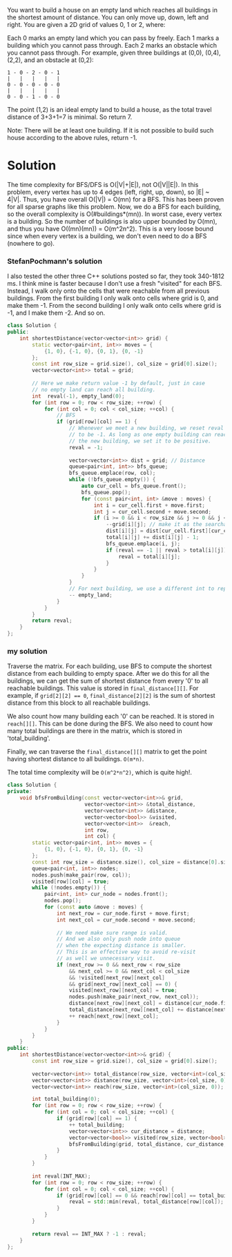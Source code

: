 You want to build a house on an empty land which reaches all buildings in the shortest amount of distance. You can only move up, down, left and right. You are given a 2D grid of values 0, 1 or 2, where:

Each 0 marks an empty land which you can pass by freely.
Each 1 marks a building which you cannot pass through.
Each 2 marks an obstacle which you cannot pass through.
For example, given three buildings at (0,0), (0,4), (2,2), and an obstacle at (0,2):

```
1 - 0 - 2 - 0 - 1
|   |   |   |   |
0 - 0 - 0 - 0 - 0
|   |   |   |   |
0 - 0 - 1 - 0 - 0
```

The point (1,2) is an ideal empty land to build a house, as the total travel distance of 3+3+1=7 is minimal. So return 7.

Note:
There will be at least one building. If it is not possible to build such house according to the above rules, return -1.

# Solution

 The time complexity for BFS/DFS is O(|V|+|E|), not O(|V||E|). In this problem, every vertex has up to 4 edges (left, right, up, down), so |E| ~ 4|V|. Thus, you have overall O(|V|) = O(mn) for a BFS. This has been proven for all sparse graphs like this problem. Now, we do a BFS for each building, so the overall complexity is O(#buildings*(mn)). In worst case, every vertex is a building. So the number of buildings is also upper bounded by O(mn), and thus you have O((mn)(mn)) = O(m^2n^2). This is a very loose bound since when every vertex is a building, we don't even need to do a BFS (nowhere to go).


###  StefanPochmann's solution

I also tested the other three C++ solutions posted so far, they took 340-1812 ms. I think mine is faster because I don't use a fresh "visited" for each BFS. Instead, I walk only onto the cells that were reachable from all previous buildings. From the first building I only walk onto cells where grid is 0, and make them -1. From the second building I only walk onto cells where grid is -1, and I make them -2. And so on.

```cpp
class Solution {
public:
    int shortestDistance(vector<vector<int>> grid) {
        static vector<pair<int, int>> moves = {
            {1, 0}, {-1, 0}, {0, 1}, {0, -1}  
        };
        const int row_size = grid.size(), col_size = grid[0].size();
        vector<vector<int>> total = grid;
        
        // Here we make return value -1 by default, just in case
        // no empty land can reach all building.
        int  reval(-1), empty_land(0);
        for (int row = 0; row < row_size; ++row) {
            for (int col = 0; col < col_size; ++col) {
                // BFS
                if (grid[row][col] == 1) {
                    // Whenever we meet a new building, we reset reval
                    // to be -1. As long as one empty building can reach
                    // the new building, we set it to be positive.
                    reval = -1;
                    
                    vector<vector<int>> dist = grid; // Distance
                    queue<pair<int, int>> bfs_queue;
                    bfs_queue.emplace(row, col);
                    while (!bfs_queue.empty()) {
                        auto cur_cell = bfs_queue.front();
                        bfs_queue.pop();
                        for (const pair<int, int> &move : moves) {
                            int i = cur_cell.first + move.first;
                            int j = cur_cell.second + move.second;
                            if (i >= 0 && i < row_size && j >= 0 && j < col_size && grid[i][j] == empty_land) {
                                --grid[i][j]; // make it as the searchable empty land for next BFS
                                dist[i][j] = dist[cur_cell.first][cur_cell.second] + 1;
                                total[i][j] += dist[i][j] - 1;
                                bfs_queue.emplace(i, j);
                                if (reval == -1 || reval > total[i][j]) {
                                    reval = total[i][j];
                                }
                            }
                        }
                    }
                    // For next building, we use a different int to represent empty land.
                    -- empty_land; 
                }
            }
        }
        return reval;
    }
};
```


### my solution

Traverse the matrix. For each building, use BFS to compute the shortest distance from each building to
empty space. After we do this for all the buildings, we can get the sum of shortest distance
from every '0' to all reachable buildings. This value is stored
in ```final_distance[][]```. For example, if ```grid[2][2] == 0```, ```final_distance[2][2]``` is the sum of shortest distance from this block to all reachable buildings.

We also count how many building each '0' can be reached. It is stored in ```reach[][]```. This can be done during the BFS. We also need to count how many total buildings are there in the matrix, which is stored in 'total_building'.

Finally, we can traverse the ```final_distance[][]``` matrix to get the point having shortest distance to all buildings. ```O(m*n)```.

The total time complexity will be ```O(m^2*n^2)```, which is quite high!. 

```cpp
class Solution {
private:
    void bfsFromBuilding(const vector<vector<int>>& grid,
                         vector<vector<int>> &total_distance,
                         vector<vector<int>> &distance,
                         vector<vector<bool>> &visited,
                         vector<vector<int>>  &reach,
                         int row, 
                         int col) {
        static vector<pair<int, int>> moves = {
            {1, 0}, {-1, 0}, {0, 1}, {0, -1}  
        };
        const int row_size = distance.size(), col_size = distance[0].size();
        queue<pair<int, int>> nodes;
        nodes.push(make_pair(row, col));
        visited[row][col] = true;
        while (!nodes.empty()) {
            pair<int, int> cur_node = nodes.front();
            nodes.pop();
            for (const auto &move : moves) {
                int next_row = cur_node.first + move.first;
                int next_col = cur_node.second + move.second;
                
                // We need make sure range is valid.
                // And we also only push node into queue
                // when the expecting distance is smaller.
                // This is an effective way to avoid re-visit
                // as well we unnecessary visit.
                if (next_row >= 0 && next_row < row_size
                    && next_col >= 0 && next_col < col_size
                    && !visited[next_row][next_col]
                    && grid[next_row][next_col] == 0) {
                    visited[next_row][next_col] = true;
                    nodes.push(make_pair(next_row, next_col));
                    distance[next_row][next_col] = distance[cur_node.first][cur_node.second] + 1;
                    total_distance[next_row][next_col] += distance[next_row][next_col];
                    ++ reach[next_row][next_col];
                }
            }
        }
    }
public:
    int shortestDistance(vector<vector<int>>& grid) {
        const int row_size = grid.size(), col_size = grid[0].size();
        
        vector<vector<int>> total_distance(row_size, vector<int>(col_size, 0));
        vector<vector<int>> distance(row_size, vector<int>(col_size, 0));
        vector<vector<int>> reach(row_size, vector<int>(col_size, 0));

        int total_building(0);
        for (int row = 0; row < row_size; ++row) {
            for (int col = 0; col < col_size; ++col) {
                if (grid[row][col] == 1) {
                    ++ total_building;
                    vector<vector<int>> cur_distance = distance;
                    vector<vector<bool>> visited(row_size, vector<bool>(col_size, false));
                    bfsFromBuilding(grid, total_distance, cur_distance, visited, reach, row, col);
                }
            }
        }
        
        int reval(INT_MAX);
        for (int row = 0; row < row_size; ++row) {
            for (int col = 0; col < col_size; ++col) {
                if (grid[row][col] == 0 && reach[row][col] == total_building ) {
                    reval = std::min(reval, total_distance[row][col]);
                }
            }
        }
        
        return reval == INT_MAX ? -1 : reval;
    }
};
```
